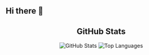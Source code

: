 ## Hi there 👋
<div align="center">
    <h2>GitHub Stats</h2>
    <img src="https://github-readme-stats.vercel.app/api?username=aaa2005&amp;show_icons=true&amp;theme=radical" alt="GitHub Stats">
    <!--<img src="https://github-readme-streak-stats.herokuapp.com?user=aaa2005&amp;theme=radical" alt="GitHub Streak">-->
    <img src="https://github-readme-stats.vercel.app/api/top-langs/?username=aaa2005&amp;layout=compact&amp;theme=radical" alt="Top Languages">
</div>
<!--
**aaa2005/aaa2005** is a ✨ _special_ ✨ repository because its `README.md` (this file) appears on your GitHub profile.


Here are some ideas to get you started:

- 🔭 I’m currently working on ...
- 🌱 I’m currently learning ...
- 👯 I’m looking to collaborate on ...
- 🤔 I’m looking for help with ...
- 💬 Ask me about ...
- 📫 How to reach me: ...
- 😄 Pronouns: ...
- ⚡ Fun fact: ...
-->
